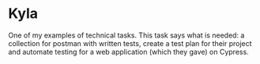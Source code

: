 # Kyla
One of my examples of technical tasks. 
This task says what is needed: a collection for postman with written tests, create a test plan for their project and automate testing for a web application (which they gave) on Cypress.
